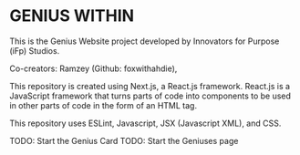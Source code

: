 # GENIUS WITHIN

This is the Genius Website project developed by Innovators for Purpose (iFp) Studios.

Co-creators: Ramzey (Github: foxwithahdie),

This repository is created using Next.js, a React.js framework. React.js is a JavaScript framework that turns parts of code into components to be used in other parts of code in the form of an HTML tag.

This repository uses ESLint, Javascript, JSX (Javascript XML), and CSS.

TODO: Start the Genius Card
TODO: Start the Geniuses page